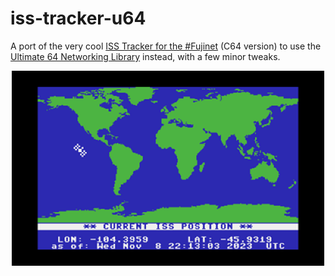 # iss-tracker-u64
A port of the very cool [ISS Tracker for the #Fujinet](https://github.com/FujiNetWIFI/fujinet-apps#iss-tracker) (C64 version) to use the [Ultimate 64 Networking Library](https://github.com/xlar54/ultimateii-dos-lib) instead, with a few minor tweaks.

<p align="center">
<img src="https://raw.githubusercontent.com/LeifBloomquist/iss-tracker-u64/main/u64/screenshots/iss-tracker-u64-1.png" alt="drawing" width="500"/>
</p>
